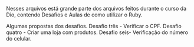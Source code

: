 Nesses arquivos está grande parte dos arquivos feitos durante o curso da Dio, contendo Desafios e Aulas de como utilizar o Ruby.

Algumas propostas dos desafios.
Desafio três - Verificar o CPF.
Desafio quatro - Criar uma loja com produtos.
Desafio seis-  Verificação do número do celular.
